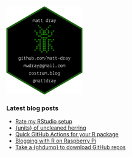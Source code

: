 <img src="https://raw.githubusercontent.com/matt-dray/stickers/master/output/business_hex.png" width=200>

### Latest blog posts 

<!-- BLOG-POST-LIST:START -->
- [Rate my RStudio setup](https://www.rostrum.blog/2020/09/15/rstudio-settings/)
- [{units} of uncleaned herring](https://www.rostrum.blog/2020/09/12/herring-units/)
- [Quick GitHub Actions for your R package](https://www.rostrum.blog/2020/08/09/ghactions-pkgs/)
- [Blogging with R on Raspberry Pi](https://www.rostrum.blog/2020/07/11/raspberry/)
- [Take a {ghdump} to download GitHub repos](https://www.rostrum.blog/2020/06/14/ghdump/)
<!-- BLOG-POST-LIST:END -->
